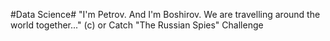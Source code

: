 #Data Science#
"I'm Petrov. And I'm Boshirov. We are travelling around the world together..." (с) or Сatch "The Russian Spies" Challenge
